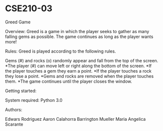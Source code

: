 # CSE210-03

Greed Game

Overview: Greed is a game in which the player seeks to gather as many falling gems as possible. The game continues as long as the player wants more!

Rules: Greed is played according to the following rules.

Gems (#) and rocks (o) randomly appear and fall from the top of the screen. *The player (#) can move left or right along the bottom of the screen. *If the player touches a gem they earn a point. *If the player touches a rock they lose a point. *Gems and rocks are removed when the player touches them. *The game continues until the player closes the window.

Getting started:

System required: Python 3.0

Authors:

Edwars Rodriguez Aaron Calahorra Barrington Mueller Maria Angelica Scarante
